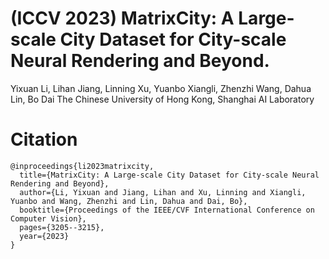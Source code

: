 # (ICCV 2023) MatrixCity: A Large-scale City Dataset for City-scale Neural Rendering and Beyond.
Yixuan Li, Lihan Jiang, Linning Xu, Yuanbo Xiangli, Zhenzhi Wang, Dahua Lin, Bo Dai
The Chinese University of Hong Kong, Shanghai AI Laboratory



# Citation

```
@inproceedings{li2023matrixcity,
  title={MatrixCity: A Large-scale City Dataset for City-scale Neural Rendering and Beyond},
  author={Li, Yixuan and Jiang, Lihan and Xu, Linning and Xiangli, Yuanbo and Wang, Zhenzhi and Lin, Dahua and Dai, Bo},
  booktitle={Proceedings of the IEEE/CVF International Conference on Computer Vision},
  pages={3205--3215},
  year={2023}
}
```
